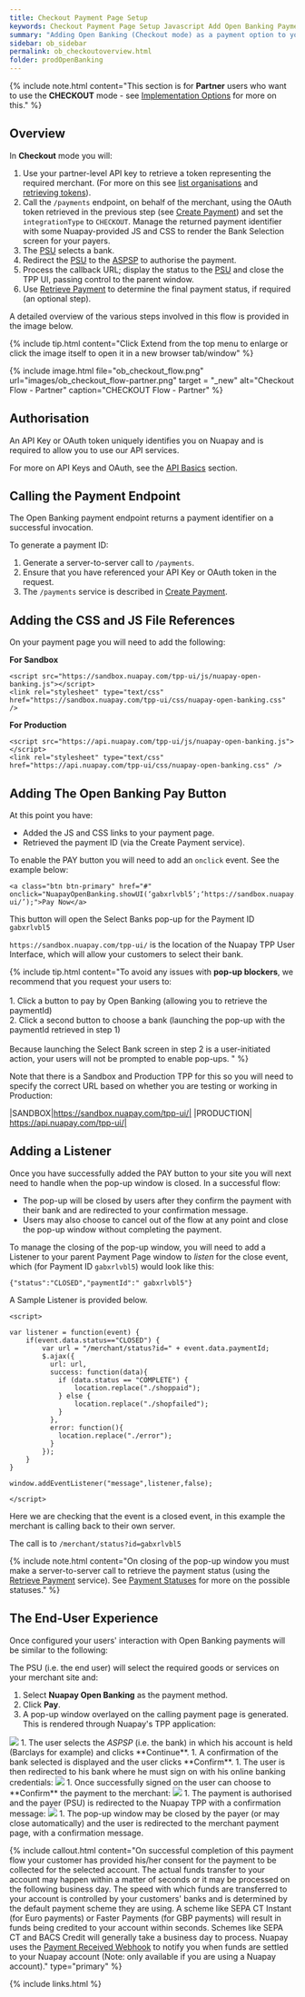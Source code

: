 ```yaml
---
title: Checkout Payment Page Setup
keywords: Checkout Payment Page Setup Javascript Add Open Banking Payment Page
summary: "Adding Open Banking (Checkout mode) as a payment option to your Payment Page requires a little configuration as outlined below. In Checkout mode you will use the Nuapay user interface for Bank Selection and Confirmation screens."
sidebar: ob_sidebar
permalink: ob_checkoutoverview.html
folder: prodOpenBanking
---
```


{% include note.html content="This section is for **Partner** users who want to use the **CHECKOUT** mode - see [Implementation Options](ob_pispimplementation.html) for more on this." %}

## Overview

In **Checkout** mode you will: 

1. Use your partner-level API key to retrieve a token representing the required merchant. (For more on this see [list organisations](ob_partnerintegration.html#api-details---get-organisations) and [retrieving tokens](ob_partnerintegration.html#api-details---post-tokens)).
1. Call the `/payments` endpoint, on behalf of the merchant, using the OAuth token retrieved in the previous step (see [Create Payment](ob_createpayment.html)) and set the `integrationType` to `CHECKOUT`. Manage the returned payment identifier with some Nuapay-provided JS and CSS to render the Bank Selection screen for your payers. 
1. The <a href="#" data-toggle="tooltip" data-original-title="{{site.data.glossary.psu}}">PSU</a> selects a bank.
1. Redirect the <a href="#" data-toggle="tooltip" data-original-title="{{site.data.glossary.psu}}">PSU</a> to the <a href="#" data-toggle="tooltip" data-original-title="{{site.data.glossary.aspsp}}">ASPSP</a> to authorise the payment.
1. Process the callback URL; display the status to the <a href="#" data-toggle="tooltip" data-original-title="{{site.data.glossary.psu}}">PSU</a> and close the TPP UI, passing control to the parent window.
1. Use [Retrieve Payment](ob_retrievepayment.html) to determine the final payment status, if required (an optional step). 

A detailed overview of the various steps involved in this flow is provided in the image below.

{% include tip.html content="Click Extend from the top menu to enlarge or click the image itself to open it in a new browser tab/window" %}

{% include image.html file="ob_checkout_flow.png" url="images/ob_checkout_flow-partner.png" target = "_new" alt="Checkout Flow - Partner" caption="CHECKOUT Flow - Partner" %}

## Authorisation 

An API Key or OAuth token uniquely identifies you on Nuapay and is required to allow you to use our API services.

For more on API Keys and OAuth, see the <a href="ob_generalrules.html">API Basics</a> section.


## Calling the Payment Endpoint

The Open Banking payment endpoint returns a payment identifier on a successful invocation.

To generate a payment ID:

1. Generate a server-to-server call to `/payments`.
1. Ensure that you have referenced your API Key or OAuth token in the request.
1. The ``/payments`` service is described in <a href="ob_createpayment.html">Create Payment</a>.


## Adding the CSS and JS File References

On your payment page you will need to add the following:

**For Sandbox**

````
<script src="https://sandbox.nuapay.com/tpp-ui/js/nuapay-open-banking.js"></script>
<link rel="stylesheet" type="text/css" href="https://sandbox.nuapay.com/tpp-ui/css/nuapay-open-banking.css" />
````

**For Production**

````
<script src="https://api.nuapay.com/tpp-ui/js/nuapay-open-banking.js"></script>
<link rel="stylesheet" type="text/css" href="https://api.nuapay.com/tpp-ui/css/nuapay-open-banking.css" />
````

## Adding The Open Banking Pay Button

At this point you have:

* Added the JS and CSS links to your payment page.
* Retrieved the payment ID (via the Create Payment service).

To enable the <span class="label label-info">PAY</span> button you will need to add an ``onclick`` event. See the example below:

````
<a class="btn btn-primary" href="#" onclick="NuapayOpenBanking.showUI(‘gabxrlvbl5’;‘https://sandbox.nuapay.com/tpp-ui/’);">Pay Now</a>

````

This button will open the Select Banks pop-up for the Payment ID ``gabxrlvbl5``

``https://sandbox.nuapay.com/tpp-ui/`` is the location of the Nuapay TPP User Interface, which will allow your customers to select their bank.


{% include tip.html content="To avoid any issues with **pop-up blockers**, we recommend that you request your users to: <br/>
<br/>1. Click a button to pay by Open Banking (allowing you to retrieve the paymentId) 
<br/>2. Click a second button to choose a bank (launching the pop-up with the paymentId retrieved in step 1)
<br/><br/>Because launching the Select Bank screen in step 2 is a user-initiated action, your users will not be prompted to enable pop-ups.
" %}

Note that there is a Sandbox and Production TPP for this so you will need to specify the correct URL based on whether you are testing or working in Production:

|SANDBOX|https://sandbox.nuapay.com/tpp-ui/|
|PRODUCTION| https://api.nuapay.com/tpp-ui/|


## Adding a Listener

Once you have successfully added the <span class="label label-info">PAY</span> button to your site you will next need to handle when the pop-up window is closed.
In a successful flow: 

* The pop-up will be closed by users after they confirm the payment with their bank and are redirected to your confirmation message. 
* Users may also choose to cancel out of the flow at any point and close the pop-up window without completing the payment.

To manage the closing of the pop-up window, you will need to add a Listener to your parent Payment Page window to <i>listen</i> for the close event, which (for Payment ID  `gabxrlvbl5`) would look like this:

``{"status":"CLOSED","paymentId":" gabxrlvbl5"}``


A Sample Listener is provided below.


````
<script>

var listener = function(event) {
    if(event.data.status=="CLOSED") {
        var url = "/merchant/status?id=" + event.data.paymentId;
        $.ajax({
          url: url,
          success: function(data){
            if (data.status == "COMPLETE") {
                location.replace("./shoppaid");
            } else {
                location.replace("./shopfailed");
            }
          },
          error: function(){
            location.replace("./error");
          }
        });
    }
}

window.addEventListener("message",listener,false);

</script>
````

Here we are checking that the event is a closed event, in this example the merchant is calling back to their own server. 

The call is to ``/merchant/status?id=gabxrlvbl5``


{% include note.html content="On closing of the pop-up window you must make a server-to-server call to retrieve the payment status (using the [Retrieve Payment](ob_retrievepayment.html) service). See [Payment Statuses](ob_paymentstatuses.html) for more on the possible statuses." %}

## The End-User Experience

Once configured your users' interaction with Open Banking payments will be similar to the following:

The PSU (i.e. the end user) will select the required goods or services on your merchant site and:

1. Select **Nuapay Open Banking** as the payment method.
1. Click **Pay**.
1. A pop-up window overlayed on the calling payment page is generated. This is rendered through Nuapay's TPP application:<br/>
<img src = "images/ob_1_selectbnk3.png">
1. The user selects the <i>ASPSP</i> (i.e. the bank) in which his account is held (Barclays for example) and clicks **Continue**.
1. A confirmation of the bank selected is displayed and the user clicks **Confirm**.
1. The user is then redirected to his bank where he must sign on with his online banking credentials:
<img src="images/ob_2_bnklogon.png">
1. Once successfully signed on the user can choose to **Confirm** the payment to the merchant:
<img src ="images/ob_3_bnkconfirm.png">
1. The payment is authorised and the payer (PSU) is redirected to the Nuapay TPP with a confirmation message:
<img src="images/ob_4_conf.png">
1. The pop-up window may be closed by the payer (or may close automatically) and the user is redirected to the merchant payment page, with a confirmation message.

{% include callout.html content="On successful completion of this payment flow your customer has provided his/her consent for the payment to be collected for the selected account. The actual funds transfer to your account may happen within a matter of seconds or it may be processed on the following business day. The speed with which funds are transferred to your account is controlled by your customers' banks and is determined by the default payment scheme they are using. A scheme like SEPA CT Instant (for Euro payments) or Faster Payments (for GBP payments) will result in funds being credited to your account within seconds. Schemes like SEPA CT and BACS Credit will generally take a business day to process. Nuapay uses the [Payment Received Webhook](ob_whreceived.html) to notify you when funds are settled to your Nuapay account (Note: only available if you are using a Nuapay account)." type="primary" %}



{% include links.html %}






